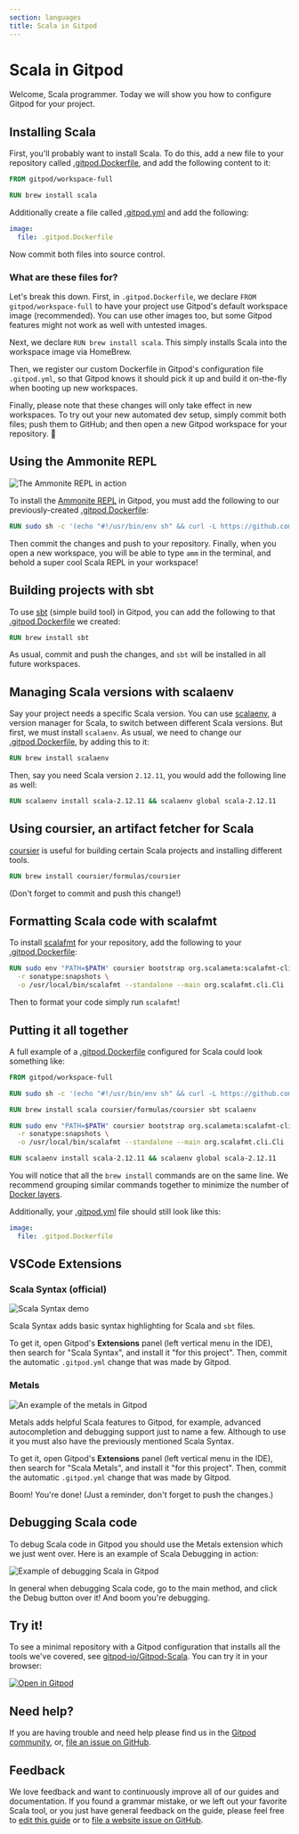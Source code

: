 ```yaml
---
section: languages
title: Scala in Gitpod
---
```


<script context="module">
  export const prerender = true;
</script>

# Scala in Gitpod

Welcome, Scala programmer. Today we will show you how to configure Gitpod for your project.

## Installing Scala

First, you'll probably want to install Scala. To do this, add a new file to your repository called [.gitpod.Dockerfile](/docs/integrations/docker), and add the following content to it:

```dockerfile
FROM gitpod/workspace-full

RUN brew install scala
```

Additionally create a file called [.gitpod.yml](/docs/references/gitpod-yml) and add the following:

```YAML
image:
  file: .gitpod.Dockerfile
```

Now commit both files into source control.

### What are these files for?

Let's break this down. First, in `.gitpod.Dockerfile`, we declare `FROM gitpod/workspace-full` to have your project use Gitpod's default workspace image (recommended). You can use other images too, but some Gitpod features might not work as well with untested images.

Next, we declare `RUN brew install scala`. This simply installs Scala into the workspace image via HomeBrew.

Then, we register our custom Dockerfile in Gitpod's configuration file `.gitpod.yml`, so that Gitpod knows it should pick it up and build it on-the-fly when booting up new workspaces.

Finally, please note that these changes will only take effect in new workspaces. To try out your new automated dev setup, simply commit both files; push them to GitHub; and then open a new Gitpod workspace for your repository. 🚀

## Using the Ammonite REPL

![The Ammonite REPL in action](../../../static/images/docs/AmmoniteRepl.png)

To install the [Ammonite REPL](https://ammonite.io/) in Gitpod, you must add the following to our previously-created [.gitpod.Dockerfile](/docs/integrations/docker):

```dockerfile
RUN sudo sh -c '(echo "#!/usr/bin/env sh" && curl -L https://github.com/lihaoyi/Ammonite/releases/download/2.0.4/2.13-2.0.4) > /usr/local/bin/amm && chmod +x /usr/local/bin/amm'
```

Then commit the changes and push to your repository. Finally, when you open a new workspace, you will be able to type `amm` in the terminal, and behold a super cool Scala REPL in your workspace!

## Building projects with sbt

To use [sbt](https://www.scala-sbt.org/) (simple build tool) in Gitpod, you can add the following to that [.gitpod.Dockerfile](/docs/integrations/docker) we created:

```dockerfile
RUN brew install sbt
```

As usual, commit and push the changes, and `sbt` will be installed in all future workspaces.

## Managing Scala versions with scalaenv

Say your project needs a specific Scala version. You can use [scalaenv](https://github.com/scalaenv/scalaenv), a version manager for Scala, to switch between different Scala versions. But first, we must install `scalaenv`. As usual, we need to change our [.gitpod.Dockerfile](/docs/integrations/docker), by adding this to it:

```dockerfile
RUN brew install scalaenv
```

Then, say you need Scala version `2.12.11`, you would add the following line as well:

```dockerfile
RUN scalaenv install scala-2.12.11 && scalaenv global scala-2.12.11
```

## Using coursier, an artifact fetcher for Scala

[coursier](https://get-coursier.io/) is useful for building certain Scala projects and installing different tools.

```dockerfile
RUN brew install coursier/formulas/coursier
```

(Don't forget to commit and push this change!)

## Formatting Scala code with scalafmt

To install [scalafmt](https://scalameta.org/scalafmt/) for your repository, add the following to your [.gitpod.Dockerfile](/docs/integrations/docker):

```dockerfile
RUN sudo env "PATH=$PATH" coursier bootstrap org.scalameta:scalafmt-cli_2.12:2.4.2 \
  -r sonatype:snapshots \
  -o /usr/local/bin/scalafmt --standalone --main org.scalafmt.cli.Cli
```

Then to format your code simply run `scalafmt`!

## Putting it all together

A full example of a [.gitpod.Dockerfile](/docs/integrations/docker) configured for Scala could look something like:

```dockerfile
FROM gitpod/workspace-full

RUN sudo sh -c '(echo "#!/usr/bin/env sh" && curl -L https://github.com/lihaoyi/Ammonite/releases/download/2.0.4/2.13-2.0.4) > /usr/local/bin/amm && chmod +x /usr/local/bin/amm'

RUN brew install scala coursier/formulas/coursier sbt scalaenv

RUN sudo env "PATH=$PATH" coursier bootstrap org.scalameta:scalafmt-cli_2.12:2.4.2 \
  -r sonatype:snapshots \
  -o /usr/local/bin/scalafmt --standalone --main org.scalafmt.cli.Cli

RUN scalaenv install scala-2.12.11 && scalaenv global scala-2.12.11
```

You will notice that all the `brew install` commands are on the same line. We recommend grouping similar commands together to minimize the number of [Docker layers](https://docs.docker.com/develop/develop-images/dockerfile_best-practices/#minimize-the-number-of-layers).

Additionally, your [.gitpod.yml](/docs/references/gitpod-yml) file should still look like this:

```YAML
image:
  file: .gitpod.Dockerfile
```

## VSCode Extensions

### Scala Syntax (official)

![Scala Syntax demo](../../../static/images/docs/scala-syntax.png)

Scala Syntax adds basic syntax highlighting for Scala and `sbt` files.

To get it, open Gitpod's **Extensions** panel (left vertical menu in the IDE), then search for "Scala Syntax", and install it "for this project". Then, commit the automatic `.gitpod.yml` change that was made by Gitpod.

### Metals

![An example of the metals in Gitpod](../../../static/images/docs/metals-demo.png)

Metals adds helpful Scala features to Gitpod, for example, advanced autocompletion and debugging support just to name a few. Although to use it you must also have the previously mentioned Scala Syntax.

To get it, open Gitpod's **Extensions** panel (left vertical menu in the IDE), then search for "Scala Metals", and install it "for this project". Then, commit the automatic `.gitpod.yml` change that was made by Gitpod.

Boom! You're done! (Just a reminder, don't forget to push the changes.)

## Debugging Scala code

To debug Scala code in Gitpod you should use the Metals extension which we just went over. Here is an example of Scala Debugging in action:

![Example of debugging Scala in Gitpod](../../../static/images/docs/scala-debug.gif)

In general when debugging Scala code, go to the main method, and click the Debug button over it! And boom you're debugging.

## Try it!

To see a minimal repository with a Gitpod configuration that installs all the tools we've covered, see [gitpod-io/Gitpod-Scala](https://github.com/gitpod-io/Gitpod-Scala). You can try it in your browser:

[![Open in Gitpod](https://gitpod.io/button/open-in-gitpod.svg)](https://gitpod.io/#https://github.com/gitpod-io/Gitpod-Scala)

## Need help?

If you are having trouble and need help please find us in the [Gitpod community](https://community.gitpod.io/), or, [file an issue on GitHub](https://github.com/gitpod-io/gitpod/issues/new/choose).

## Feedback

We love feedback and want to continuously improve all of our guides and documentation. If you found a grammar mistake, or we left out your favorite Scala tool, or you just have general feedback on the guide, please feel free to [edit this guide](https://gitpod.io/#https://github.com/gitpod-io/website/blob/master/src/docs/introduction/languages/scala.md) or to [file a website issue on GitHub](https://github.com/gitpod-io/website/issues/new/choose).
